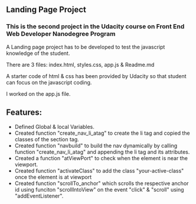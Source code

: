 ## Landing Page Project

### This is the second project in the Udacity course on Front End Web Developer Nanodegree Program
A Landing page project has to be developed to test the javascript knowledge of the student.

There are 3 files: index.html, styles.css, app.js & Readme.md

A starter code of html & css has been provided by Udacity so that student can focus on the javascript coding.

I worked on the app.js file.

## Features:
- Defined Global & local Variables.
- Created function "create_nav_li_atag" to create the li tag and copied the classes of the section tag.
- Created function "navbuild" to build the nav dynamically by calling function "create_nav_li_atag"  and appending the li tag and its attributes.
- Created a function "atViewPort" to check when the element is near the viewport.
- Created function "activateClass" to add the class "your-active-class" once the element is at viewport
- Created function "scrollTo_anchor" which scrolls the respective anchor id using funciton "scrollIntoView" on the event "click" & "scroll" using "addEventListener".
